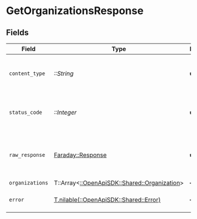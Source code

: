 # GetOrganizationsResponse


## Fields

| Field                                                                               | Type                                                                                | Required                                                                            | Description                                                                         |
| ----------------------------------------------------------------------------------- | ----------------------------------------------------------------------------------- | ----------------------------------------------------------------------------------- | ----------------------------------------------------------------------------------- |
| `content_type`                                                                      | *::String*                                                                          | :heavy_check_mark:                                                                  | HTTP response content type for this operation                                       |
| `status_code`                                                                       | *::Integer*                                                                         | :heavy_check_mark:                                                                  | HTTP response status code for this operation                                        |
| `raw_response`                                                                      | [Faraday::Response](https://www.rubydoc.info/gems/faraday/Faraday/Response)         | :heavy_check_mark:                                                                  | Raw HTTP response; suitable for custom response parsing                             |
| `organizations`                                                                     | T::Array<[::OpenApiSDK::Shared::Organization](../../models/shared/organization.md)> | :heavy_minus_sign:                                                                  | OK                                                                                  |
| `error`                                                                             | [T.nilable(::OpenApiSDK::Shared::Error)](../../models/shared/error.md)              | :heavy_minus_sign:                                                                  | Default error response                                                              |